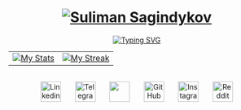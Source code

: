 
<h1 align="center">
  <a href="https://github.com/SulimanSagindykov">
    <img src="https://user-images.githubusercontent.com/115887342/257194860-f91d6772-3531-4d22-8688-47cea9c29203.png" alt="Suliman Sagindykov" /></a>
</h1>

<p align="center">
  <a href="https://git.io/typing-svg"><img src="https://readme-typing-svg.herokuapp.com?font=Anonymous+Pro&duration=4000&pause=1000&color=8C52FF&center=true&width=435&lines=Hello+World!;I'm+an+aspiring+software+engineer;I've+got+a+lot+to+learn" alt="Typing SVG" /></a>

  
</p>





<table style="border:none;margin:0 auto">
  <tr style="border:none;">
    <td style="border:none;"><a target="_blank" href="https://github.com/anuraghazra/github-readme-stats"><img src="https://github-readme-stats.vercel.app/api?username=SulimanSagindykov&include_all_commits=true&count_private=true&show_icons=true&theme=dracula&text_color=8b8b8b&bg_color=0000&hide_border=true" alt="My Stats"/> </a></td>
    <td style="border:none;"><a target="_blank" href="https://github.com/DenverCoder1/github-readme-streak-stats"><img src="https://github-readme-streak-stats.herokuapp.com/?user=SulimanSagindykov&theme=dracula&dates=8b8b8b&background=0000&hide_border=true" alt="My Streak"/></a></td>
  </tr>
</table>
<br>


<p align="center">
  <a href="https://www.linkedin.com/in/sulimansagindykov/"><img width="40px" alt="Linkedin" title="Linkedin" src="https://user-images.githubusercontent.com/115887342/257205001-04f586a1-4828-4485-a1a0-56aceda30b90.png"/></a>
  &#8287;&#8287;&#8287;&#8287;&#8287;
  <a href="https://t.me/sagindykovsl"><img width="40px" alt="Telegram" title="Telegram" src="https://user-images.githubusercontent.com/115887342/257205029-f9458150-77ea-4b91-bc2f-e73efaa524fb.png"/></a>
  &#8287;&#8287;&#8287;&#8287;&#8287;
  <a href="https://discordapp.com/users/696678719820922940" alt="Discord" title="Discord"><img width="40px" src="https://user-images.githubusercontent.com/115887342/257205015-ab405bbc-1dfc-43db-89f8-5b02457f3f2d.png"/></a>
  &#8287;&#8287;&#8287;&#8287;&#8287;
  <a href="https://github.com/SulimanSagindykov"><img width="40px" alt="GitHub" title="GitHub" src="https://user-images.githubusercontent.com/115887342/257205307-fd042600-d9c9-4fa9-b4ee-35d95a562fdf.png"></a>
  &#8287;&#8287;&#8287;&#8287;&#8287;
  <a href="https://www.instagram.com/sagindykovsl/"><img width="40px" alt="Instagram" title="Instagram" src="https://user-images.githubusercontent.com/115887342/257205009-ec93cfee-9837-446c-b070-4d7f7aca0f78.png"/></a>
  &#8287;&#8287;&#8287;&#8287;&#8287;
  <a href="https://www.reddit.com/user/sagindykovsl"><img width="40px" alt="Reddit" title="Reddit" src="https://user-images.githubusercontent.com/115887342/257206789-3bccc55e-9e08-44e3-aa0a-4987c02d1a14.png"/></a>
</p>
